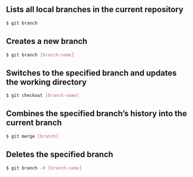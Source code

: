 ## Lists all local branches in the current repository
```bash
$ git branch
```
## Creates a new branch
```bash
$ git branch [branch-name]
```
## Switches to the specified branch and updates the working directory
```bash
$ git checkout [branch-name]
```
## Combines the specified branch’s history into the current branch
```bash
$ git merge [branch]
```
## Deletes the specified branch
```bash
$ git branch -d [branch-name]
```
